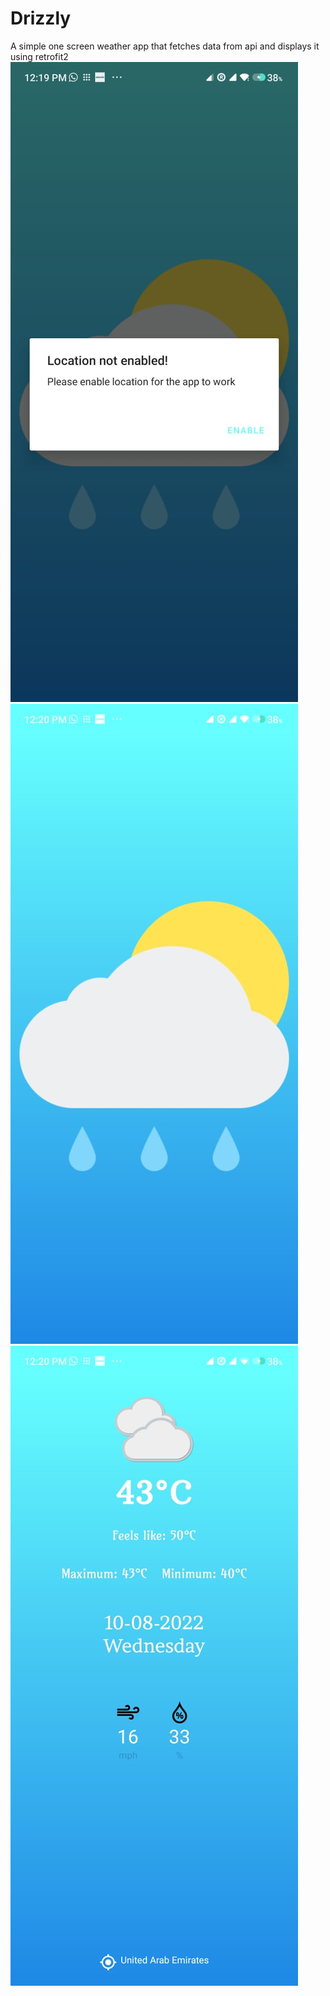 # Drizzly
A simple one screen weather app that fetches data from api and displays it using retrofit2
![App Screenshot](https://github.com/AzizAgasi/Drizzly/blob/master/screenshots/ss1.jpeg)
![App Screenshot](https://github.com/AzizAgasi/Drizzly/blob/master/screenshots/ss2.jpeg)
![App Screenshot](https://github.com/AzizAgasi/Drizzly/blob/master/screenshots/ss3.jpeg)

